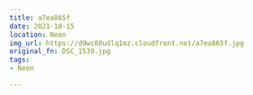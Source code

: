 ```yaml
---
title: a7ea865f
date: 2021-10-15
location: Neon
img_url: https://d9wc88udlq1mz.cloudfront.net/a7ea865f.jpg
original_fn: DSC_1539.jpg
tags:
- Neon

---
```

